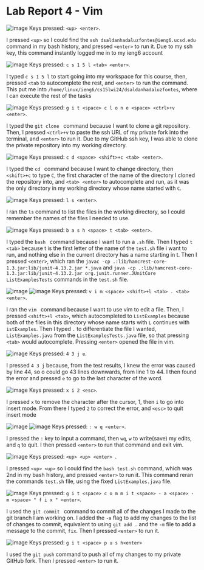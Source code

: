 # Lab Report 4 - Vim

![image](https://github.com/davidluzfontes/cse15l-lab-reports/assets/149021334/2fd1bdb8-38e5-4a6d-94bc-9d20521ba766)
Keys pressed: `<up> <enter>`. 

I pressed `<up>` so I could find the `ssh dsaldanhadaluzfontes@ieng6.ucsd.edu` command in my bash history, and pressed `<enter>` to run it. Due to my ssh key, this command instantly logged me in to my ieng6 account

  

![image](https://github.com/davidluzfontes/cse15l-lab-reports/assets/149021334/818f2533-f64a-466e-8ecf-29ebc4d9a842)
Keys pressed: `c s 1 5 l <tab> <enter>`.

I typed `c s 1 5 l` to start going into my workspace for this course, then, pressed `<tab` to autocomplete the rest, and `<enter>` to run the command. This put me into `/home/linux/ieng6/cs15lwi24/dsaldanhadaluzfontes`, where I can execute the rest of the tasks

  

![image](https://github.com/davidluzfontes/cse15l-lab-reports/assets/149021334/c0eb8dd7-7471-470e-809a-4b6fb3bc1095)
Keys pressed: `g i t <space> c l o n e <space> <ctrl>+v <enter>`. 

I typed the  `git clone ` command because I want to clone a git repository. Then, I pressed `<ctrl>+v` to paste the ssh URL of my private fork into the terminal, and `<enter>` to run it. Due to my GitHub ssh key, I was able to clone the private repository into my working directory.

  

![image](https://github.com/davidluzfontes/cse15l-lab-reports/assets/149021334/44383559-9496-46c6-8652-fbb0b43f196e)
Keys pressed: `c d <space> <shift>+c <tab> <enter>`. 

I typed the `cd ` command because I want to change directory, then `<shift>+c` to type `C`, the first character of the name of the directory I cloned the repository into, and `<tab> <enter>` to autocomplete and run, as it was the only directory in my working directory whose name started with `C`.

  

![image](https://github.com/davidluzfontes/cse15l-lab-reports/assets/149021334/c7cf0a4a-d2a1-4c13-85ba-93651dcc70c1)
Keys pressed: `l s <enter>`. 

I ran the `ls` command to list the files in the working directory, so I could remember the names of the files I needed to use.

  

![image](https://github.com/davidluzfontes/cse15l-lab-reports/assets/149021334/f83eec00-7618-41b1-a820-de93e2ed2d93)
Keys pressed: `b a s h <space> t <tab> <enter>`. 

I typed the `bash ` command because I want to run a `.sh` file. Then I typed `t <tab>` because t is the first letter of the name of the `test.sh` file i want to run, and nothing else in the current directory has a name starting in t. Then I pressed `<enter>`, which ran the `javac -cp .:lib/hamcrest-core-1.3.jar:lib/junit-4.13.2.jar *.java` and `java -cp .:lib/hamcrest-core-1.3.jar:lib/junit-4.13.2.jar org.junit.runner.JUnitCore ListExamplesTests` commands in the `test.sh` file.

  

![image](https://github.com/davidluzfontes/cse15l-lab-reports/assets/149021334/d652c0e5-0b68-4f5a-ab03-33b49ae62323)
![image](https://github.com/davidluzfontes/cse15l-lab-reports/assets/149021334/6de0adfb-a64f-4acf-89f3-0efc1a29b47a)
Keys pressed: `v i m <space> <shift>+l <tab> . <tab> <enter>`. 

I ran the `vim ` command because I want to use vim to edit a file. Then, I pressed `<shift>+l <tab>`, which autocompleted to `ListExamples` because both of the files in this directory whose name starts with `L` continues with `istExamples`. Then I typed `.` to differentiate the file I wanted, `ListExamples.java` from the `ListExamplesTests.java` file, so that pressing `<tab>` would autocomplete. Pressing `<enter>` opened the file in vim.

  

![image](https://github.com/davidluzfontes/cse15l-lab-reports/assets/149021334/f459d239-3be5-4947-afd2-62a4b4914e10)
Keys pressed: `4 3 j e`. 

I pressed `4 3 j` because, from the test results, I knew the error was caused by line 44, so o could go 43 lines downwards, from line 1 to 44. I then found the error and pressed `e` to go to the last character of the word.

  

![image](https://github.com/davidluzfontes/cse15l-lab-reports/assets/149021334/63577fd8-2285-4009-b414-df3dee34e317)
Keys pressed: `x i 2 <esc>`. 

I pressed `x` to remove the character after the cursor, 1, then `i` to go into insert mode. From there I typed `2` to correct the error, and `<esc>` to quit insert mode

  

![image](https://github.com/davidluzfontes/cse15l-lab-reports/assets/149021334/26f2d259-e3cc-4082-8186-8a01cba54f67)
![image](https://github.com/davidluzfontes/cse15l-lab-reports/assets/149021334/56be10e2-6e9e-45ea-bef4-5c894dbebfd9)
Keys pressed: `: w q <enter>`.

I pressed the `:` key to input a command, then `wq`, `w` to write(save) my edits, and `q` to quit. I then pressed `<enter>` to run that command and exit vim.

  

![image](https://github.com/davidluzfontes/cse15l-lab-reports/assets/149021334/5b6283e5-e372-4f66-9c9c-2e3c7a3f5767)
Keys pressed: `<up> <up> <enter> `.

I pressed `<up> <up>` so I could find the `bash test.sh` command, which was 2nd in my bash history, and pressed `<enter>` to run it. This command reran the commands `test.sh` file, using the fixed `ListExamples.java` file.

  

![image](https://github.com/davidluzfontes/cse15l-lab-reports/assets/149021334/f3694ea6-e6eb-439d-9b61-2704a39c5711)
Keys pressed: `g i t <space> c o m m i t <space> - a <space> - m <space> " f i x " <enter>`.

I used the `git commit ` command to commit all of the changes I made to the git branch I am working on. I added the `-a` flag to add my changes to the list of changes to commit, equivalent to using `git add .` and the `-m` file to add a message to the commit, `fix`. Then I pressed `<enter>` to run it.

  

![image](https://github.com/davidluzfontes/cse15l-lab-reports/assets/149021334/8783ff28-2830-4f19-88dd-bafb8c975873)
Keys pressed: `g i t <space> p u s h<enter>`

I used the `git push` command to push all of my changes to my private GitHub fork. Then I pressed `<enter>` to run it.




